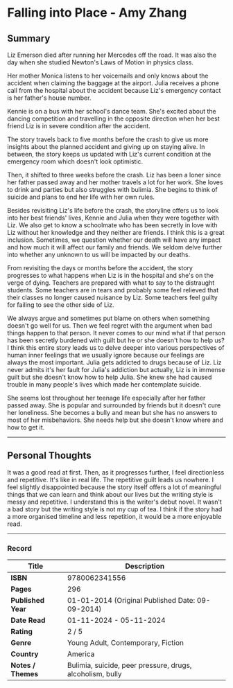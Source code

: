 # Falling into Place - Amy Zhang

## Summary
Liz Emerson died after running her Mercedes off the road. It was also the day when she studied Newton's Laws of Motion in physics class.

Her mother Monica listens to her voicemails and only knows about the accident when claiming the baggage at the airport. Julia receives a phone call from the hospital about the accident because Liz's emergency contact is her father's house number. 

Kennie is on a bus with her school's dance team. She's excited about the dancing competition and travelling in the opposite direction when her best friend Liz is in severe condition after the accident. 

The story travels back to five months before the crash to give us more insights about the planned accident and giving up on staying alive. In between, the story keeps us updated with Liz's current condition at the emergency room which doesn't look optimistic.

Then, it shifted to three weeks before the crash. Liz has been a loner since her father passed away and her mother travels a lot for her work. She loves to drink and parties but also struggles with bulimia. She begins to think of suicide and plans to end her life with her own rules. 

Besides revisiting Liz's life before the crash, the storyline offers us to look into her best friends' lives, Kennie and Julia when they were together with Liz.  We also get to know a schoolmate who has been secretly in love with Liz without her knowledge and they neither are friends. I think this is a great inclusion. Sometimes, we question whether our death will have any impact and how much it will affect our family and friends. We seldom delve further into whether any unknown to us will be impacted by our deaths. 

From revisiting the days or months before the accident, the story progresses to what happens when Liz is in the hospital and she's on the verge of dying. Teachers are prepared with what to say to the distraught students. Some teachers are in tears and probably some feel relieved that their classes no longer caused nuisance by Liz. Some teachers feel guilty for failing to see the other side of Liz.

We always argue and sometimes put blame on others when something doesn't go well for us. Then we feel regret with the argument when bad things happen to that person. It never comes to our mind what if that person has been secretly burdened with guilt but he or she doesn't how to help us? I think this entire story leads us to delve deeper into various perspectives of human inner feelings that we usually ignore because our feelings are always the most important. Julia gets addicted to drugs because of Liz. Liz never admits it's her fault for Julia's addiction but actually, Liz is in immense guilt but she doesn't know how to help Julia. She knew she had caused trouble in many people's lives which made her contemplate suicide.

She seems lost throughout her teenage life especially after her father passed away. She is popular and surrounded by friends but it doesn't cure her loneliness. She becomes a bully and mean but she has no answers to most of her misbehaviors. She needs help but she doesn't know where and how to get it.
<br>

***

## Personal Thoughts
It was a good read at first. Then, as it progresses further, I feel directionless and repetitive. It's like in real life. The repetitive guilt leads us nowhere. I feel slightly disappointed because the story itself offers a lot of meaningful things that we can learn and think about our lives but the writing style is messy and repetitive. I understand this is the writer's debut novel. It wasn't a bad story but the writing style is not my cup of tea. I think if the story had a more organised timeline and less repetition, it would be a more enjoyable read. 
<br>

***

### Record
| Title | Description |
| -- | -- |
| **ISBN** | 9780062341556 |
| **Pages** | 296 |
| **Published Year** | 01-01-2014 (Original Published Date: 09-09-2014) |
| **Date Read** | 01-11-2024 - 05-11-2024 |
| **Rating** | 2 / 5 |
| **Genre** | Young Adult, Contemporary, Fiction |
| **Country** | America |
| **Notes / Themes** | Bulimia, suicide, peer pressure, drugs, alcoholism, bully | 
